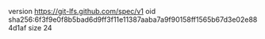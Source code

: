version https://git-lfs.github.com/spec/v1
oid sha256:6f3f9e0f8b5bad6d9ff3f11e11387aaba7a9f90158ff1565b67d3e02e884d1af
size 24
